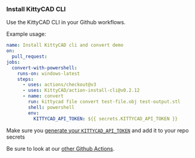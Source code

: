 ### Install KittyCAD CLI

Use the KittyCAD CLI in your Github workflows.

Example usage:
```yml
name: Install KittyCAD cli and convert demo
on:
  pull_request:
jobs:
  convert-with-powershell:
    runs-on: windows-latest
    steps:
      - uses: actions/checkout@v3
      - uses: KittyCAD/action-install-cli@v0.2.12
      - name: convert
        run: kittycad file convert test-file.obj test-output.stl
        shell: powershell
        env: 
          KITTYCAD_API_TOKEN: ${{ secrets.KITTYCAD_API_TOKEN }}
```

Make sure you [generate your `KITTYCAD_API_TOKEN`](https://kittycad.io/account) and add it to your repo secrets

Be sure to look at our [other Github Actions](https://github.com/marketplace?type=actions&query=kittycad+).
